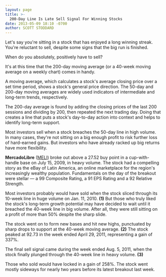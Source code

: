 ```yaml
---
layout: page
title: >-
  200-Day Line Is Late Sell Signal For Winning Stocks
date: 2013-05-09 18:10 -0700
author: SCOTT STODDARD
---
```





Let's say you're sitting in a stock that has enjoyed a long winning streak. You're reluctant to sell, despite some signs that the big run is finished.


When do you absolutely, positively have to sell?


It's at this time that the 200-day moving average (or a 40-week moving average on a weekly chart) comes in handy.


A moving average, which calculates a stock's average closing price over a set time period, shows a stock's general price direction. The 50-day and 200-day moving averages are widely used indicators of intermediate and long-term trends, respectively.


The 200-day average is found by adding the closing prices of the last 200 sessions and dividing by 200, then repeated the next trading day. Doing that creates a line that puts a stock's day-to-day action into context and helps to identify long-term support.


Most investors sell when a stock breaches the 50-day line in high volume. In many cases, they're not sitting on a big enough profit to risk further loss of hard-earned gains. But investors who have already racked up big returns have more flexibility.


**MercadoLibre** ([MELI](https://research.investors.com/quote.aspx?symbol=MELI)) broke out above a 27.52 buy point in a cup-with-handle base on July 15, 2009, in heavy volume. The stock had a compelling story as the eBay of Latin America, an online marketplace for the region's increasingly wealthy population. Fundamentals on the day of the breakout were stellar — a 99 Composite Rating, a 91 EPS Rating and a 92 Relative Strength.


Most investors probably would have sold when the stock sliced through its 10-week line in huge volume on Jan. 11, 2010. **(1)** But those who truly liked the stock's long-term growth potential may have decided to wait until it breached the 40-week line in big volume. After all, they were still sitting on a profit of more than 50% despite the sharp slide.


The stock went on to form new bases and hit new highs, punctuated by sharp drops to support at the 40-week moving average. **(2)** The stock peaked at 92.73 in the week ended April 29, 2011, representing a gain of 337%.


The final sell signal came during the week ended Aug. 5, 2011, when the stock finally plunged through the 40-week line in heavy volume. **(3)**


Those who sold would have locked in a gain of 258%. The stock went mostly sideways for nearly two years before its latest breakout last week.




